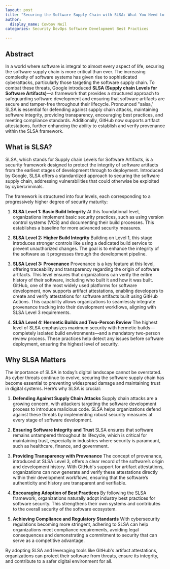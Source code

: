 ```yaml
---
layout: post
title: "Securing the Software Supply Chain with SLSA: What You Need to Know"
author:
  display_name: Cowboy Neil
categories: Security DevOps Software Development Best Practices

---
```


## Abstract

In a world where software is integral to almost every aspect of life, securing the software supply chain is more critical than ever. The increasing complexity of software systems has given rise to sophisticated cyberattacks, particularly those targeting the software supply chain. To combat these threats, Google introduced **SLSA (Supply chain Levels for Software Artifacts)**—a framework that provides a structured approach to safeguarding software development and ensuring that software artifacts are secure and tamper-free throughout their lifecycle. Pronounced "salsa," SLSA is essential for defending against supply chain attacks, maintaining software integrity, providing transparency, encouraging best practices, and meeting compliance standards. Additionally, GitHub now supports artifact attestations, further enhancing the ability to establish and verify provenance within the SLSA framework.

## What is SLSA?

SLSA, which stands for Supply chain Levels for Software Artifacts, is a security framework designed to protect the integrity of software artifacts from the earliest stages of development through to deployment. Introduced by Google, SLSA offers a standardized approach to securing the software supply chain, addressing vulnerabilities that could otherwise be exploited by cybercriminals.

The framework is structured into four levels, each corresponding to a progressively higher degree of security maturity:

1. **SLSA Level 1: Basic Build Integrity**
   At this foundational level, organizations implement basic security practices, such as using version control systems (VCS) and documenting their build processes. This establishes a baseline for more advanced security measures.

2. **SLSA Level 2: Higher Build Integrity**
   Building on Level 1, this stage introduces stronger controls like using a dedicated build service to prevent unauthorized changes. The goal is to enhance the integrity of the software as it progresses through the development pipeline.

3. **SLSA Level 3: Provenance**
   Provenance is a key feature at this level, offering traceability and transparency regarding the origin of software artifacts. This level ensures that organizations can verify the entire history of their software, including who built it and how it was built. GitHub, one of the most widely used platforms for software development, now supports artifact attestations, enabling developers to create and verify attestations for software artifacts built using GitHub Actions. This capability allows organizations to seamlessly integrate provenance tracking into their development workflows, aligning with SLSA Level 3 requirements.

4. **SLSA Level 4: Hermetic Builds and Two-Person Review**
   The highest level of SLSA emphasizes maximum security with hermetic builds—completely isolated build environments—and a mandatory two-person review process. These practices help detect any issues before software deployment, ensuring the highest level of security.

## Why SLSA Matters

The importance of SLSA in today’s digital landscape cannot be overstated. As cyber threats continue to evolve, securing the software supply chain has become essential to preventing widespread damage and maintaining trust in digital systems. Here’s why SLSA is crucial:

1. **Defending Against Supply Chain Attacks**
   Supply chain attacks are a growing concern, with attackers targeting the software development process to introduce malicious code. SLSA helps organizations defend against these threats by implementing robust security measures at every stage of software development.

2. **Ensuring Software Integrity and Trust**
   SLSA ensures that software remains untampered throughout its lifecycle, which is critical for maintaining trust, especially in industries where security is paramount, such as healthcare, finance, and government.

3. **Providing Transparency with Provenance**
   The concept of provenance, introduced at SLSA Level 3, offers a clear record of the software’s origin and development history. With GitHub's support for artifact attestations, organizations can now generate and verify these attestations directly within their development workflows, ensuring that the software’s authenticity and history are transparent and verifiable.

4. **Encouraging Adoption of Best Practices**
   By following the SLSA framework, organizations naturally adopt industry best practices for software security. This strengthens their own systems and contributes to the overall security of the software ecosystem.

5. **Achieving Compliance and Regulatory Standards**
   With cybersecurity regulations becoming more stringent, adhering to SLSA can help organizations meet compliance requirements, avoiding legal consequences and demonstrating a commitment to security that can serve as a competitive advantage.

By adopting SLSA and leveraging tools like GitHub's artifact attestations, organizations can protect their software from threats, ensure its integrity, and contribute to a safer digital environment for all.
